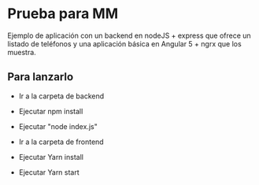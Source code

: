 # Prueba para MM

Ejemplo de aplicación con un backend en nodeJS + express que ofrece un listado de teléfonos y una aplicación básica en Angular 5 + ngrx que los muestra.

## Para lanzarlo
- Ir a la carpeta de backend
- Ejecutar npm install
- Ejecutar "node index.js"

- Ir a la carpeta de frontend
- Ejecutar Yarn install
- Ejecutar Yarn start